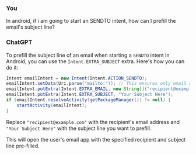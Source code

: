 ### You
In android, if i am going to start an SENDTO intent, how can I prefill the email's subject line?

### ChatGPT
To prefill the subject line of an email when starting a `SENDTO` intent in Android, you can use the `Intent.EXTRA_SUBJECT` extra. Here's how you can do it:

```java
Intent emailIntent = new Intent(Intent.ACTION_SENDTO);
emailIntent.setData(Uri.parse("mailto:")); // This ensures only email apps respond
emailIntent.putExtra(Intent.EXTRA_EMAIL, new String[]{"recipient@example.com"});
emailIntent.putExtra(Intent.EXTRA_SUBJECT, "Your Subject Here");
if (emailIntent.resolveActivity(getPackageManager()) != null) {
    startActivity(emailIntent);
}
```

Replace `"recipient@example.com"` with the recipient's email address and `"Your Subject Here"` with the subject line you want to prefill.

This will open the user's email app with the specified recipient and subject line pre-filled.